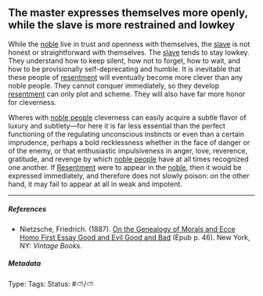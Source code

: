 ## The master expresses themselves more openly, while the slave is more restrained and lowkey

While the [noble](Master%20morality.md) live in trust and openness with themselves, the [slave](Slave%20Morality.md) is not honest or straightforward with themselves. The [slave](Slave%20Morality.md) tends to stay lowkey. They understand how to keep silent, how not to forget, how to wait, and how to be provisionally self-deprecating and humble. It is inevitable that these people of [resentment](Resentment.md) will eventually become more clever than any noble people. They cannot conquer immediately, so they develop [resentment](Resentment.md) can only plot and scheme. They will also have far more honor for cleverness. 

Wheres with [noble people](Master%20morality.md) cleverness can easily acquire a subtle flavor of luxury and subtlety—for here it is far less essential than the perfect functioning of the regulating unconscious instincts or even than a certain imprudence, perhaps a bold recklessness whether in the face of danger or of the enemy, or that enthusiastic impulsiveness in anger, love, reverence, gratitude, and revenge by which [noble people](Master%20morality.md) have at all times recognized one another. If [Resentment](Resentment.md) were to appear in the [noble](Master%20morality.md), then it would be expressed immediately, and therefore does not slowly poison: on the other hand, it may fail to appear at all in weak and impotent.

---

##### References

* Nietzsche, Friedrich. (1887). [On the Genealogy of Morals and Ecce Homo First Essay Good and Evil Good and Bad](On%20the%20Genealogy%20of%20Morals%20and%20Ecce%20Homo%20First%20Essay%20Good%20and%20Evil%20Good%20and%20Bad.md) (Epub p. 46). New York, NY: *Vintage Books*.

##### Metadata

Type: 
Tags:
Status: #⛅️/⛅️
